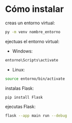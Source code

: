 # Cómo instalar

creas un entorno virtual:
```bash
py -m venv nombre_entorno
```

ejectuas el entorno virtual:
* Windows:
```bash
entorno\Scripts\activate
```

* Linux:
```bash
source entorno/bin/activate
```

instalas Flask:
```bash
pip install Flask
```

ejecutas Flask:
```bash
flask --app main run --debug
```